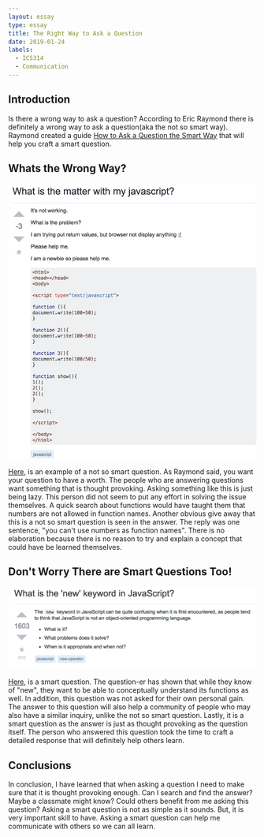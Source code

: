 ```yaml
---
layout: essay
type: essay
title: The Right Way to Ask a Question
date: 2019-01-24
labels:
  - ICS314
  - Communication
---
```

## Introduction
Is there a wrong way to ask a question? According to Eric Raymond there is definitely a wrong way to ask a question(aka the not so smart way). Raymond created a guide [How to Ask a Question the Smart Way](http://www.catb.org/esr/faqs/smart-questions.html) that will help you craft a smart question. 

## Whats the Wrong Way?
<img class="ui centered image" src="../images/badquestion.png">

[Here](https://stackoverflow.com/questions/39498287/what-is-the-matter-with-my-javascript), is an example of a not so smart question. As Raymond said, you want your question to have a worth. The people who are answering questions want something that is thought provoking. Asking something like this is just being lazy. This person did not seem to put any effort in solving the issue themselves. A  quick search about functions would have taught them that numbers are not allowed in function names. Another obvious give away that this is a not so smart question is seen in the answer. The reply was one sentence, "you can't use numbers as function names". There is no elaboration because there is no reason to try and explain a concept that could have be learned themselves. 

## Don't Worry There are Smart Questions Too!
<img class="ui centered image" src="../images/goodquestion.png">

[Here](https://stackoverflow.com/questions/1646698/what-is-the-new-keyword-in-javascript), is a smart question. The question-er has shown that while they know of "new", they want to be able to conceptually understand its functions as well. In addition, this question was not asked for their own personal gain. The answer to this question will also help a community of people who may also have a similar inquiry, unlike the not so smart question. Lastly, it is a smart question as the answer is just as thought provoking as the question itself. The person who answered this question took the time to craft a detailed response that will definitely help others learn.

## Conclusions
In conclusion, I have learned that when asking a question I need to make sure that it is thought provoking enough. Can I search and find the answer? Maybe a classmate might know? Could others benefit from me asking this question? Asking a smart question is not as simple as it sounds. But, it is very important skill to have. Asking a smart question can help me communicate with others so we can all learn.